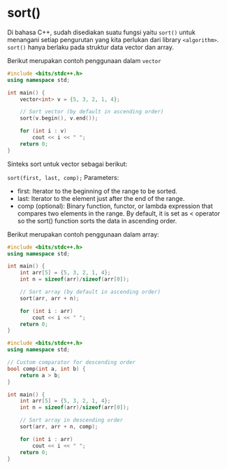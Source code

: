 # sort()

Di bahasa C++, sudah disediakan suatu fungsi yaitu `sort()` untuk menangani setiap pengurutan yang kita perlukan dari library `<algorithm>`. `sort()` hanya berlaku pada struktur data vector dan array.

Berikut merupakan contoh penggunaan dalam `vector`

```c++
#include <bits/stdc++.h>
using namespace std;

int main() {
    vector<int> v = {5, 3, 2, 1, 4};

    // Sort vector (by default in ascending order)
    sort(v.begin(), v.end());

    for (int i : v)
        cout << i << " ";
    return 0;
}
```

Sinteks sort untuk vector sebagai berikut:

`sort(first, last, comp);`
Parameters:

- first: Iterator to the beginning of the range to be sorted.
- last: Iterator to the element just after the end of the range.
- comp (optional): Binary function, functor, or lambda expression that compares two elements in the range. By default, it is set as < operator so the sort() function sorts the data in ascending order.

Berikut merupakan contoh penggunaan dalam array:

```c++
#include <bits/stdc++.h>
using namespace std;

int main() {
    int arr[5] = {5, 3, 2, 1, 4};
  	int n = sizeof(arr)/sizeof(arr[0]);

    // Sort array (by default in ascending order)
    sort(arr, arr + n);

    for (int i : arr)
        cout << i << " ";
    return 0;
}
```

```c++
#include <bits/stdc++.h>
using namespace std;

// Custom comparator for descending order
bool comp(int a, int b) {
  	return a > b;
}

int main() {
    int arr[5] = {5, 3, 2, 1, 4};
  	int n = sizeof(arr)/sizeof(arr[0]);

    // Sort array in descending order
    sort(arr, arr + n, comp);

    for (int i : arr)
        cout << i << " ";
    return 0;
}
```
